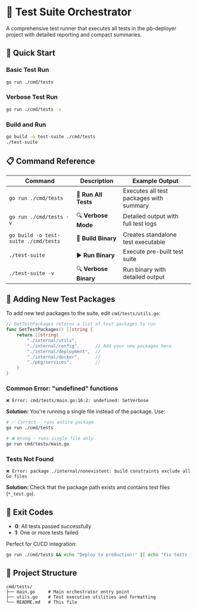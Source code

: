 # 🧪 Test Suite Orchestrator

A comprehensive test runner that executes all tests in the pb-deployer project with detailed reporting and compact summaries.

## 🚀 Quick Start

### Basic Test Run
```bash
go run ./cmd/tests
```

### Verbose Test Run
```bash
go run ./cmd/tests -v
```

### Build and Run
```bash
go build -o test-suite ./cmd/tests
./test-suite
```

## 📋 Command Reference

| Command | Description | Example Output |
|---------|-------------|----------------|
| `go run ./cmd/tests` | 🧪 **Run All Tests** | Executes all test packages with summary |
| `go run ./cmd/tests -v` | 🔍 **Verbose Mode** | Detailed output with full test logs |
| `go build -o test-suite ./cmd/tests` | 🔨 **Build Binary** | Creates standalone test executable |
| `./test-suite` | ▶️ **Run Binary** | Execute pre-built test suite |
| `./test-suite -v` | 🔍 **Verbose Binary** | Run binary with detailed output |

## 🔧 Adding New Test Packages

To add new test packages to the suite, edit `cmd/tests/utils.go`:

```go
// GetTestPackages returns a list of test packages to run
func GetTestPackages() []string {
    return []string{
        "./internal/utils",
        "./internal/config",      // Add your new packages here
        "./internal/deployment",  //
        "./internal/docker",      //
        "./pkg/services",         //
    }
}
```

### Common Error: "undefined" functions
```
❌ Error: cmd/tests/main.go:16:2: undefined: SetVerbose
```

**Solution:** You're running a single file instead of the package. Use:
```bash
# ✅ Correct - runs entire package
go run ./cmd/tests

# ❌ Wrong - runs single file only
go run cmd/tests/main.go
```

### Tests Not Found
```
❌ Error: package ./internal/nonexistent: build constraints exclude all Go files
```

**Solution:** Check that the package path exists and contains test files (`*_test.go`).

## 🎯 Exit Codes

- **0**: All tests passed successfully
- **1**: One or more tests failed

Perfect for CI/CD integration:
```bash
go run ./cmd/tests && echo "Deploy to production!" || echo "Fix tests first!"
```

## 📁 Project Structure

```
cmd/tests/
├── main.go     # Main orchestrator entry point
├── utils.go    # Test execution utilities and formatting
└── README.md   # This file
```
